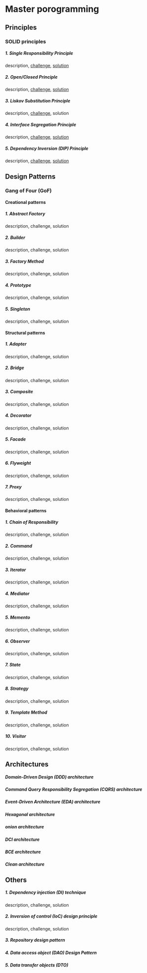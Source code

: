 # Master porogramming
## Principles
### SOLID  principles
##### 1. Single Responsibility Principle
description, [challenge](https://github.com/codewithmohsen/Master-Programming/blob/main/Single%20responsibility%20principle%20-%20challenge.ts), [solution](https://github.com/codewithmohsen/Master-Programming/blob/main/Single%20responsibility%20principle%20-%20solution.ts)
##### 2. Open/Closed Principle
description, [challenge](https://github.com/codewithmohsen/Master-Programming/blob/main/Open-closed%20principle%20-%20challenge.ts), [solution](https://github.com/codewithmohsen/Master-Programming/blob/main/Open-closed%20principle%20-%20solution.ts)
##### 3. Liskov Substitution Principle
description, [challenge](https://github.com/codewithmohsen/Master-Programming/blob/main/Liskov%20substitution%20principle%20-%20challenge.ts), solution
##### 4. Interface Segregation Principle
description, [challenge](https://github.com/codewithmohsen/Master-Programming/blob/main/Interface%20segregation%20principle%20-%20challenge.ts), [solution](https://github.com/codewithmohsen/Master-Programming/blob/main/Interface%20segregation%20principle%20-%20solution.ts)
##### 5. Dependency Inversion (DIP) Principle
description, [challenge](https://github.com/codewithmohsen/Master-Programming/blob/main/Dependency%20inversion%20principle%20(DIP)%20-%20challenge.ts), [solution](https://github.com/codewithmohsen/Master-Programming/blob/main/Dependency%20inversion%20principle%20(DIP)%20-%20solution.ts)
## Design Patterns
### Gang of Four (GoF)
#### Creational patterns
##### 1. Abstract Factory 
description, challenge, solution
##### 2. Builder 
description, challenge, solution
##### 3. Factory Method 
description, challenge, solution
##### 4. Prototype 
description, challenge, solution
##### 5. Singleton
description, challenge, solution
#### Structural patterns
##### 1. Adapter
description, challenge, solution
##### 2. Bridge 
description, challenge, solution
##### 3. Composite 
description, challenge, solution
##### 4. Decorator 
description, challenge, solution
##### 5. Facade 
description, challenge, solution
##### 6. Flyweight 
description, challenge, solution
##### 7. Proxy 
description, challenge, solution
#### Behavioral patterns
##### 1. Chain of Responsibility
description, challenge, solution
##### 2. Command 
description, challenge, solution
##### 3. Iterator 
description, challenge, solution
##### 4. Mediator
description, challenge, solution
##### 5. Memento
description, challenge, solution
##### 6. Observer
description, challenge, solution
##### 7. State
description, challenge, solution
##### 8. Strategy
description, challenge, solution
##### 9. Template Method 
description, challenge, solution
##### 10. Visitor
description, challenge, solution
## Architectures 
##### Domain-Driven Design (DDD) architecture
##### Command Query Responsibility Segregation (CQRS) architecture
##### Event-Driven Architecture (EDA) architecture
##### Hexagonal architecture
##### onion architecture
##### DCI architecture
##### BCE architecture
##### Clean architecture

## Others
##### 1. Dependency injection (DI) technique
description, challenge, solution
##### 2. Inversion of control (IoC) design principle
description, challenge, solution
##### 3. Repository design pattern
##### 4. Data access object (DAO) Design Pattern
##### 5. Data transfer objects (DTO)
